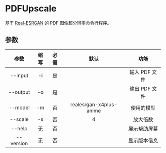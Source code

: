 ﻿# PDFUpscale

基于 [Real-ESRGAN] 的 PDF 图像超分辨率命令行程序。

## 参数

|   参数    | 缩写  | 必需  |          默认           |     功能      |
| :-------: | :---: | :---: | :---------------------: | :-----------: |
|  --input  |  -i   |  是   |                         | 输入 PDF 文件 |
| --output  |  -o   |  是   |                         | 输出 PDF 文件 |
|  --model  |  -m   |  否   | realesrgan-x4plus-anime |  使用的模型   |
|  --scale  |  -s   |  否   |            4            |   放大倍数    |
|  --help   |  无   |  否   |                         | 展示帮助屏幕  |
| --version |  无   |  否   |                         | 显示版本信息  |

[Real-ESRGAN]: https://github.com/xinntao/Real-ESRGAN

